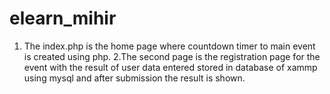 # elearn_mihir

   1. The index.php is the home page where countdown timer to main event is created using php.
    2.The second page is the registration page for the event with the result of user data entered stored in database of xammp using mysql and after submission the result is shown.
